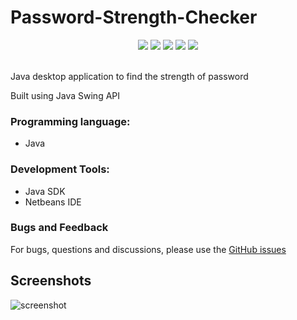 # Password-Strength-Checker
<p align="center">
  <img src="https://img.shields.io/github/stars/reshmaharidhas/Password-Strength-Checker?style=social">
  <img src="https://img.shields.io/github/repo-size/reshmaharidhas/Password-Strength-Checker">
  <img src="https://api.visitorbadge.io/api/visitors?path=https%3A%2F%2Fgithub.com%2Freshmaharidhas%2FPassword-Strength-Checker&label=Visitors&labelColor=%23000000&countColor=%2300ff00&style=plastic" />
  <img src="https://img.shields.io/github/downloads/reshmaharidhas/Password-Strength-Checker/total?style=flat-square&labelColor=black&color=purple">
  <img src="https://img.shields.io/github/created-at/reshmaharidhas/Password-Strength-Checker?color=%230b33e3"/>
</p><br>
Java desktop application to find the strength of password

Built using Java Swing API

### Programming language:
 - Java
 ### Development Tools:
 - Java SDK
 - Netbeans IDE

### Bugs and Feedback
For bugs, questions and discussions, please use the <a href="https://github.com/reshmaharidhas/Password-Strength-Checker/issues">GitHub issues</a>

## Screenshots
![screenshot](https://user-images.githubusercontent.com/37250413/102771372-d069df00-43ab-11eb-87e1-28b50fc3b7e3.jpg)
